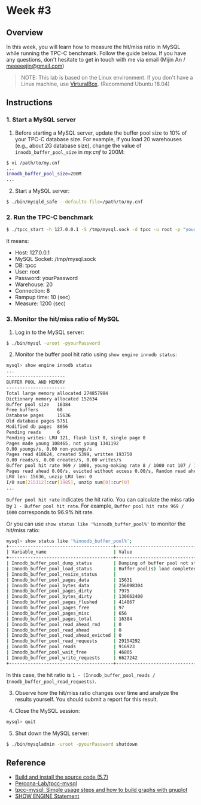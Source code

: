 # Week #3

## Overview

In this week, you will learn how to measure the hit/miss ratio in MySQL while running the TPC-C benchmark. Follow the guide below. If you have any questions, don't hesitate to get in touch with me via email (Mijin An / meeeeejin@gmail.com)

> NOTE: This lab is based on the Linux environment. If you don't have a Linux machine, use [VirturalBox](https://www.virtualbox.org/). (Recommend Ubuntu 18.04)

## Instructions

### 1. Start a MySQL server

1. Before starting a MySQL server, update the buffer pool size to 10% of your TPC-C database size. For example, if you load 20 warehouses (e.g., about 2G database size), change the value of `innodb_buffer_pool_size` in *my.cnf* to 200M:

```bash
$ vi /path/to/my.cnf
...
innodb_buffer_pool_size=200M
...
```

2. Start a MySQL server:

```bash
$ ./bin/mysqld_safe --defaults-file=/path/to/my.cnf
```

### 2. Run the TPC-C benchmark

```bash
$ ./tpcc_start -h 127.0.0.1 -S /tmp/mysql.sock -d tpcc -u root -p "yourPassword" -w 20 -c 8 -r 10 -l 1200 | tee tpcc-result.txt
```

It means:

- Host: 127.0.0.1
- MySQL Socket: /tmp/mysql.sock
- DB: tpcc
- User: root
- Password: yourPassword
- Warehouse: 20
- Connection: 8
- Rampup time: 10 (sec)
- Measure: 1200 (sec)

### 3. Monitor the hit/miss ratio of MySQL

1. Log in to the MySQL server:

```bash
$ ./bin/mysql -uroot -pyourPassword
```

2. Monitor the buffer pool hit ratio using `show engine innodb status`:

```bash
mysql> show engine innodb status
...
----------------------
BUFFER POOL AND MEMORY
----------------------
Total large memory allocated 274857984
Dictionary memory allocated 152634
Buffer pool size   16384
Free buffers       68
Database pages     15636
Old database pages 5751
Modified db pages  8056
Pending reads      6
Pending writes: LRU 121, flush list 0, single page 0
Pages made young 108465, not young 1341192
0.00 youngs/s, 0.00 non-youngs/s
Pages read 418624, created 5399, written 193750
0.00 reads/s, 0.00 creates/s, 0.00 writes/s
Buffer pool hit rate 969 / 1000, young-making rate 8 / 1000 not 107 / 1000
Pages read ahead 0.00/s, evicted without access 0.00/s, Random read ahead 0.00/s
LRU len: 15636, unzip_LRU len: 0
I/O sum[215312]:cur[1985], unzip sum[0]:cur[0]
...
```

`Buffer pool hit rate` indicates the hit ratio. You can calculate the miss ratio by `1 - Buffer pool hit rate`. For example, `Buffer pool hit rate 969 / 1000` corresponds to 96.9% hit rate.

Or you can use `show status like '%innodb_buffer_pool%'` to monitor the hit/miss ratio:

```bash
mysql> show status like '%innodb_buffer_pool%';
+---------------------------------------+--------------------------------------------------+
| Variable_name                         | Value                                            |
+---------------------------------------+--------------------------------------------------+
| Innodb_buffer_pool_dump_status        | Dumping of buffer pool not started               |
| Innodb_buffer_pool_load_status        | Buffer pool(s) load completed at 210903 17:40:25 |
| Innodb_buffer_pool_resize_status      |                                                  |
| Innodb_buffer_pool_pages_data         | 15631                                            |
| Innodb_buffer_pool_bytes_data         | 256098304                                        |
| Innodb_buffer_pool_pages_dirty        | 7975                                             |
| Innodb_buffer_pool_bytes_dirty        | 130662400                                        |
| Innodb_buffer_pool_pages_flushed      | 414867                                           |
| Innodb_buffer_pool_pages_free         | 97                                               |
| Innodb_buffer_pool_pages_misc         | 656                                              |
| Innodb_buffer_pool_pages_total        | 16384                                            |
| Innodb_buffer_pool_read_ahead_rnd     | 0                                                |
| Innodb_buffer_pool_read_ahead         | 0                                                |
| Innodb_buffer_pool_read_ahead_evicted | 0                                                |
| Innodb_buffer_pool_read_requests      | 29154292                                         |
| Innodb_buffer_pool_reads              | 916923                                           |
| Innodb_buffer_pool_wait_free          | 46805                                            |
| Innodb_buffer_pool_write_requests     | 6627242                                          |
+---------------------------------------+--------------------------------------------------+
```

In this case, the hit ratio is `1 - (Innodb_buffer_pool_reads / Innodb_buffer_pool_read_requests)`.

3. Observe how the hit/miss ratio changes over time and analyze the results yourself. You should submit a report for this result.

4. Close the MySQL session:

```bash
mysql> quit
```

5. Shut down the MySQL server:

```bash
$ ./bin/mysqladmin -uroot -pyourPassword shutdown
```

## Reference
- [Build and install the source code (5.7)](https://github.com/meeeejin/til/blob/master/mysql/build-and-install-the-source-code-5.7.md)
- [Percona-Lab/tpcc-mysql](https://github.com/Percona-Lab/tpcc-mysql)
- [tpcc-mysql: Simple usage steps and how to build graphs with gnuplot](https://www.percona.com/blog/2013/07/01/tpcc-mysql-simple-usage-steps-and-how-to-build-graphs-with-gnuplot/)
- [SHOW ENGINE Statement](https://dev.mysql.com/doc/refman/5.7/en/show-engine.html)